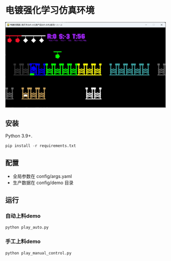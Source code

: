 # 电镀强化学习仿真环境
![自动上料演示](./images/demo-auto.jpg)

## 安装
Python 3.9+.
``` python
pip install -r requirements.txt
```
## 配置

- 全局参数在 config/args.yaml
- 生产数据在 config/demo 目录

## 运行
### 自动上料demo

``` python
python play_auto.py
```
### 手工上料demo

``` python
python play_manual_control.py
```





